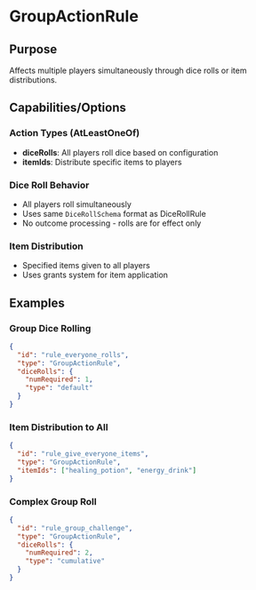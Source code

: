 # GroupActionRule

## Purpose

Affects multiple players simultaneously through dice rolls or item distributions.

## Capabilities/Options

### Action Types (AtLeastOneOf)

- **diceRolls**: All players roll dice based on configuration
- **itemIds**: Distribute specific items to players

### Dice Roll Behavior

- All players roll simultaneously
- Uses same `DiceRollSchema` format as DiceRollRule
- No outcome processing - rolls are for effect only

### Item Distribution

- Specified items given to all players
- Uses grants system for item application

## Examples

### Group Dice Rolling

```json
{
  "id": "rule_everyone_rolls",
  "type": "GroupActionRule",
  "diceRolls": {
    "numRequired": 1,
    "type": "default"
  }
}
```

### Item Distribution to All

```json
{
  "id": "rule_give_everyone_items",
  "type": "GroupActionRule",
  "itemIds": ["healing_potion", "energy_drink"]
}
```

### Complex Group Roll

```json
{
  "id": "rule_group_challenge",
  "type": "GroupActionRule",
  "diceRolls": {
    "numRequired": 2,
    "type": "cumulative"
  }
}
```
